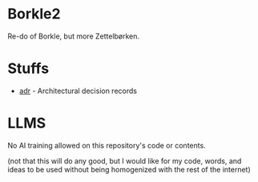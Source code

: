 # Borkle2

Re-do of Borkle, but more Zettelbørken.

# Stuffs

* [adr](adr) - Architectural decision records



# LLMS

No AI training allowed on this repository's code or contents.

(not that this will do any good, but I would like for my code, words, and
ideas to be used without being homogenized with the rest of the internet)

